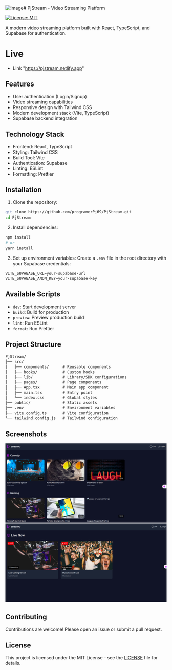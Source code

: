 ![image](https://github.com/user-attachments/assets/a8f0e898-9a75-48ff-ae1e-b940e54fb59f)# PjStream - Video Streaming Platform

[![License: MIT](https://img.shields.io/badge/License-MIT-yellow.svg)](https://opensource.org/licenses/MIT)

A modern video streaming platform built with React, TypeScript, and Supabase for authentication.
# Live 
- Link "https://pjstream.netlify.app"
## Features

- User authentication (Login/Signup)
- Video streaming capabilities
- Responsive design with Tailwind CSS
- Modern development stack (Vite, TypeScript)
- Supabase backend integration

## Technology Stack

- Frontend: React, TypeScript
- Styling: Tailwind CSS
- Build Tool: Vite
- Authentication: Supabase
- Linting: ESLint
- Formatting: Prettier

## Installation

1. Clone the repository:
```bash
git clone https://github.com/programerPj69/PjStream.git
cd PjStream
```

2. Install dependencies:
```bash
npm install
# or
yarn install
```

3. Set up environment variables:
Create a `.env` file in the root directory with your Supabase credentials:
```env
VITE_SUPABASE_URL=your-supabase-url
VITE_SUPABASE_ANON_KEY=your-supabase-key
```

## Available Scripts

- `dev`: Start development server
- `build`: Build for production
- `preview`: Preview production build
- `lint`: Run ESLint
- `format`: Run Prettier

## Project Structure

```
PjStream/
├── src/
│   ├── components/      # Reusable components
│   ├── hooks/           # Custom hooks
│   ├── lib/             # Library/SDK configurations
│   ├── pages/           # Page components
│   ├── App.tsx          # Main app component
│   ├── main.tsx         # Entry point
│   └── index.css        # Global styles
├── public/              # Static assets
├── .env                 # Environment variables
├── vite.config.ts       # Vite configuration
└── tailwind.config.js   # Tailwind configuration
```

## Screenshots

![view](Asset/1.png)
![view2](Asset/2.png)

## Contributing

Contributions are welcome! Please open an issue or submit a pull request.

## License

This project is licensed under the MIT License - see the [LICENSE](LICENSE) file for details.
